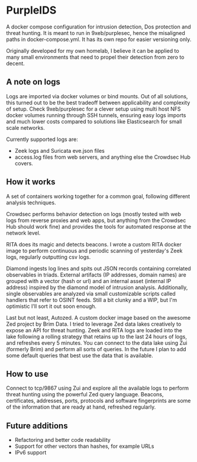 # PurpleIDS
A docker compose configuration for intrusion detection, Dos protection and threat hunting. It is meant to run in 9xeb/purplesec, hence the misaligned paths in docker-compose.yml. It has its own repo for easier versioning only.


Originally developed for my own homelab, I believe it can be applied to many small environments that need to propel their detection from zero to decent.

## A note on logs
Logs are imported via docker volumes or bind mounts. Out of all solutions, this turned out to be the best tradeoff between applicability and complexity of setup.
Check 9xeb/purplesec for a clever setup using multi host NFS docker volumes running through SSH tunnels, ensuring easy logs imports and much lower costs compared to solutions like Elasticsearch for small scale networks.


Currently supported logs are:
 * Zeek logs and Suricata eve.json files
 * access.log files from web servers, and anything else the Crowdsec Hub covers.

## How it works
A set of containers working together for a common goal, following different analysis techniques.


Crowdsec performs behavior detection on logs (mostly tested with web logs from reverse proxies and web apps, but anything from the Crowdsec Hub should work fine) and provides the tools for automated response at the network level.


RITA does its magic and detects beacons. I wrote a custom RITA docker image to perform continuous and periodic scanning of yesterday's Zeek logs, regularly outputting csv logs.


Diamond ingests log lines and spits out JSON records containing correlated observables in triads. External artifacts (IP addresses, domain names) are grouped with a vector (hash or url) and an internal asset (internal IP address) inspired by the diamond model of intrusion analysis. Additionally, single observables are analyzed via small customizable scripts called handlers that refer to OSINT feeds. Still a bit clunky and a WIP, but I'm optimistic I'll sort it out soon enough.


Last but not least, Autozed. A custom docker image based on the awesome Zed project by Brim Data. I tried to leverage Zed data lakes creatively to expose an API for threat hunting. Zeek and RITA logs are loaded into the lake following a rolling strategy that retains up to the last 24 hours of logs, and refreshes every 5 minutes. You can connect to the data lake using Zui (formerly Brim) and perform all sorts of queries. In the future I plan to add some default queries that best use the data that is available.

## How to use
Connect to tcp/9867 using Zui and explore all the available logs to perform threat hunting using the powerful Zed query language. Beacons, certificates, addresses, ports, protocols and software fingerprints are some of the information that are ready at hand, refreshed regularly.

## Future additions
 * Refactoring and better code readability
 * Support for other vectors than hashes, for example URLs
 * IPv6 support
